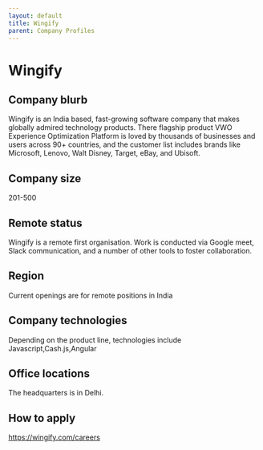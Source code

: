 ```yaml
---
layout: default
title: Wingify
parent: Company Profiles
---
```


# Wingify

## Company blurb

Wingify is an India based, fast-growing software company that makes globally admired technology products. There flagship product VWO Experience Optimization Platform is loved by thousands of businesses and users across 90+ countries, and the customer list includes brands like Microsoft, Lenovo, Walt Disney, Target, eBay, and Ubisoft.

## Company size

201-500

## Remote status

Wingify is a remote first organisation.  Work is conducted via Google meet, Slack communication, and a number of other tools to foster collaboration. 

## Region

Current openings are for remote positions in India

## Company technologies

Depending on the product line, technologies include Javascript,Cash.js,Angular

## Office locations

The headquarters is in Delhi.

## How to apply

https://wingify.com/careers